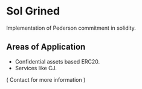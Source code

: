# Sol Grined

Implementation of Pederson commitment in solidity.

## Areas of Application 
   - Confidential assets based ERC20. 
   - Services like CJ. 
   
   ( Contact for more information ) 
